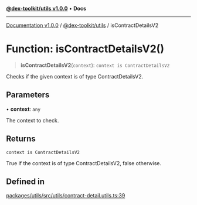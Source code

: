 [**@dex-toolkit/utils v1.0.0**](../README.md) • **Docs**

***

[Documentation v1.0.0](../../../packages.md) / [@dex-toolkit/utils](../README.md) / isContractDetailsV2

# Function: isContractDetailsV2()

> **isContractDetailsV2**(`context`): `context is ContractDetailsV2`

Checks if the given context is of type ContractDetailsV2.

## Parameters

• **context**: `any`

The context to check.

## Returns

`context is ContractDetailsV2`

True if the context is of type ContractDetailsV2, false otherwise.

## Defined in

[packages/utils/src/utils/contract-detail.utils.ts:39](https://github.com/niZmosis/dex-toolkit/blob/3d8b41b44787b30fbea5de3ab4737662ffb61bc8/packages/utils/src/utils/contract-detail.utils.ts#L39)
